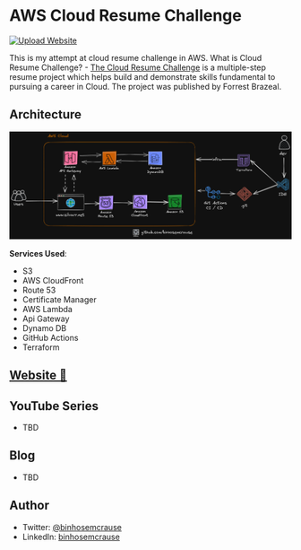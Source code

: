 # AWS Cloud Resume Challenge
[![Upload Website](https://github.com/binhosemcrause/aws-resume/actions/workflows/front-end-cicd.yml/badge.svg)](https://github.com/binhosemcrause/aws-resume/actions/workflows/front-end-cicd.yml)

This is my attempt at cloud resume challenge in AWS.
What is Cloud Resume Challenge? - [The Cloud Resume Challenge](https://cloudresumechallenge.dev/) is a multiple-step resume project which helps build and demonstrate skills fundamental to pursuing a career in Cloud. The project was published by Forrest Brazeal.

## Architecture

![Architecture Diagram](/frontend/images/aws-achitecture-cloud-resume.png)

**Services Used**:

- S3
- AWS CloudFront
- Route 53
- Certificate Manager
- AWS Lambda
- Api Gateway
- Dynamo DB
- GitHub Actions
- Terraform

## [Website 🔗](https://silvarr.net)

## YouTube Series

- TBD

## Blog

- TBD
 
## Author
- Twitter: [@binhosemcrause](https://twitter.com/binhosemcrause)
- LinkedIn: [binhosemcrause](www.linkedin.com/in/binhosemcrause/)
  
  